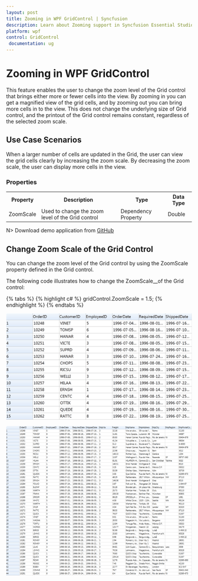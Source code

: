 ```yaml
---
layout: post
title: Zooming in WPF GridControl | Syncfusion
description: Learn about Zooming support in Syncfusion Essential Studio WPF GridControl, its elements and more details.
platform: wpf
control: GridControl
 documentation: ug
---
```


# Zooming in WPF GridControl

This feature enables the user to change the zoom level of the Grid control that brings either more or fewer cells into the view. By zooming in you can get a magnified view of the grid cells, and by zooming out you can bring more cells in to the view. This does not change the underlying size of Grid control, and the printout of the Grid control remains constant, regardless of the selected zoom scale.

## Use Case Scenarios

When a larger number of cells are updated in the Grid, the user can view the grid cells clearly by increasing the zoom scale. By decreasing the zoom scale, the user can display more cells in the view.

### Properties



<table>
<tr>
<th>
Property </th><th>
Description </th><th>
Type </th><th>
Data Type </th></tr>
<tr>
<td>
ZoomScale</td><td>
Used to change the zoom level of the Grid control</td><td>
Dependency Property </td><td>
Double</td></tr>
</table>


N> Download demo application from [GitHub](https://github.com/syncfusion/wpf-demos/tree/master/GridControl/Zooming)

## Change Zoom Scale of the Grid Control

You can change the zoom level of the Grid control by using the ZoomScale property defined in the Grid control.

The following code illustrates how to change the ZoomScale__of the Grid control:

{% tabs %}
{% highlight c# %}
gridControl.ZoomScale = 1.5;
{% endhighlight  %}
{% endtabs %}

![Increased Zoom Scale in WPF GridControl](Zoom-In-and-Zoom-Out_images/Zoom-In-and-Zoom-Out_img1.png)


![Decreased Zoom Scale in WPF GridControl](Zoom-In-and-Zoom-Out_images/Zoom-In-and-Zoom-Out_img2.png)

